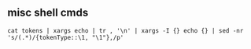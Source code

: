 

## misc shell cmds
`cat tokens | xargs echo | tr , '\n' | xargs -I {} echo {} | sed -nr 's/(.*)/{tokenType::\1, "\1"},/p'`
